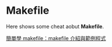 # Makefile
Here shows some cheat aobut **Makefile**.

[簡單學 makefile：makefile 介紹與範例程式 ](https://mropengate.blogspot.com/2018/01/makefile.html)